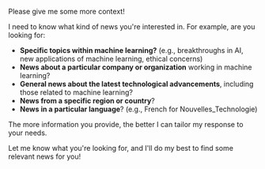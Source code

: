 Please give me some more context! 

I need to know what kind of news you're interested in. For example, are you looking for:

* **Specific topics within machine learning?** (e.g., breakthroughs in AI, new applications of machine learning, ethical concerns)
* **News about a particular company or organization** working in machine learning?
* **General news about the latest technological advancements**, including those related to machine learning?
* **News from a specific region or country**?
* **News in a particular language**? (e.g., French for Nouvelles_Technologie)

The more information you provide, the better I can tailor my response to your needs. 


Let me know what you're looking for, and I'll do my best to find some relevant news for you! 

